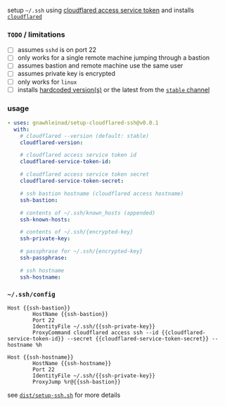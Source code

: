 setup `~/.ssh` using [cloudflared access service token] and installs
[`cloudflared`]

[cloudflared access service token]: https://developers.cloudflare.com/access/service-auth/service-token/
[`cloudflared`]: https://github.com/cloudflare/cloudflared

### `TODO` / limitations

- [ ] assumes `sshd` is on port 22
- [ ] only works for a single remote machine jumping through a bastion
- [ ] assumes bastion and remote machine use the same user
- [ ] assumes private key is encrypted
- [ ] only works for `linux`
- [ ] installs [hardcoded version(s)] or the latest from the [`stable` channel]

[hardcoded version(s)]: cloudflared-versions
[`stable` channel]: https://dl.equinox.io/cloudflare/cloudflared/stable

### usage

```yaml
- uses: gnawhleinad/setup-cloudflared-ssh@v0.0.1
  with:
    # cloudflared --version (default: stable)
    cloudflared-version:

    # cloudflared access service token id
    cloudflared-service-token-id:

    # cloudflared access service token secret
    cloudflared-service-token-secret:

    # ssh bastion hostname (cloudflared access hostname)
    ssh-bastion:

    # contents of ~/.ssh/known_hosts (appended)
    ssh-known-hosts:

    # contents of ~/.ssh/{encrypted-key}
    ssh-private-key:

    # passphrase for ~/.ssh/{encrypted-key}
    ssh-passphrase:

    # ssh hostname
    ssh-hostname:
```

### `~/.ssh/config`

```ssh-config
Host {{ssh-bastion}}
        HostName {{ssh-bastion}}
        Port 22
        IdentityFile ~/.ssh/{{ssh-private-key}}
        ProxyCommand cloudflared access ssh --id {{cloudflared-service-token-id}} --secret {{cloudflared-service-token-secret}} --hostname %h

Host {{ssh-hostname}}
        HostName {{ssh-hostname}}
        Port 22
        IdentityFile ~/.ssh/{{ssh-private-key}}
        ProxyJump %r@{{ssh-bastion}}
```

see [`dist/setup-ssh.sh`] for more details

[`dist/setup-ssh.sh`]: dist/setup-ssh.sh

